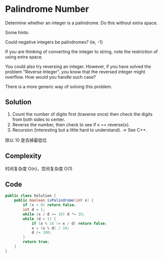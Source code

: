 # Palindrome Number

Determine whether an integer is a palindrome. Do this without extra space.

Some hints:

Could negative integers be palindromes? (ie, -1)

If you are thinking of converting the integer to string, note the restriction of using extra space.

You could also try reversing an integer. However, if you have solved the problem "Reverse Integer", you know that the reversed integer might overflow. How would you handle such case?

There is a more generic way of solving this problem.

## Solution

1. Count the number of digits first (traverse once) then check the digits from both sides to center.
2. Reverse the number, then check to see if x == reverse(x).
3. Recursion (interesting but a little hard to understand). -> See C++.

除以 10 是去掉最低位

## Complexity

时间复杂度 O(n)，空间复杂度 O(1)

## Code

```java
public class Solution {
    public boolean isPalindrome(int x) {
        if (x < 0) return false;
        int d = 1;
        while (x / d >= 10) d *= 10;
        while (d > 1) {
            if (x % 10 != x / d) return false;
            x = (x % d) / 10;
            d /= 100;
        }
        return true;
    }
}
```

